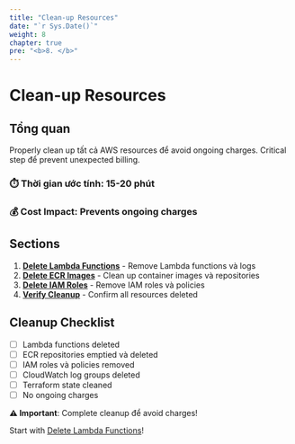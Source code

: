 ```yaml
---
title: "Clean-up Resources"
date: "`r Sys.Date()`"
weight: 8
chapter: true
pre: "<b>8. </b>"
---
```


# Clean-up Resources

## Tổng quan

Properly clean up tất cả AWS resources để avoid ongoing charges. Critical step để prevent unexpected billing.

### ⏱️ **Thời gian ước tính**: 15-20 phút
### 💰 **Cost Impact**: Prevents ongoing charges

## Sections

1. [**Delete Lambda Functions**](8.1-delete-lambda-functions/) - Remove Lambda functions và logs
2. [**Delete ECR Images**](8.2-delete-ecr-images/) - Clean up container images và repositories
3. [**Delete IAM Roles**](8.3-delete-iam-roles/) - Remove IAM roles và policies
4. [**Verify Cleanup**](8.4-verify-cleanup/) - Confirm all resources deleted

## Cleanup Checklist

- [ ] Lambda functions deleted
- [ ] ECR repositories emptied và deleted
- [ ] IAM roles và policies removed
- [ ] CloudWatch log groups deleted
- [ ] Terraform state cleaned
- [ ] No ongoing charges

**⚠️ Important**: Complete cleanup để avoid charges!

Start with [Delete Lambda Functions](8.1-delete-lambda-functions/)!